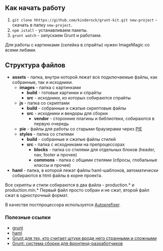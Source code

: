 ## Как начать работу

1. `git clone hhttps://github.com/kinderock/grunt-kit.git new-project` - cкачать в папку `new-project`.
2. `npm istall` - устанавливаем пакеты.
3. `grunt watch` - запускаем Grunt и работаем.

Для работы с картинками (склейка в спрайты) нужен ImageMagic со всеми либами.


## Структура файлов

- **assets** - папка, внутри которой лежат все подключаемые файлы, как собранные, так и исходники.
  - **images** - папка с картинками
    - **build** - готовые картинки и спрайты
    - **src** - исходники, из которых собираются спрайты
  - **js** - папка со скриптами
    - **build** - собранные и сжатые скриптовые файлы
    - **src** - исходники и вендоры для сборки
      - **vendor** - сторонние плагины и библиотеки, собираются в первую очередь
  - **pie** - файлы для работы со старыми браузерами через [PIE](http://css3pie.com/)
  - **styles** - папка со стилями
    - **build** - собранные и сжатые файлы стилей
    - **src** - папка с исходниками на препроцессорах
      - **blocks** - папка со стилями для отдельных блоков (header, nav, footer и прочее)
      - **commons** - папка с общими стилями (сбросы, глобальные классы и прочее)
- **haml** - папка, в которой лежат файлы haml-шаблонов, автоматически собираются в html файлы в корне проекта.

Все скрипты и стили собираются в два файла - production.* и production.min.*
Первый файл просто собран и не сжат, второй файл сжат в однострочный формат.

В качестве постпроцессора используется [Autoprefixer](https://github.com/postcss/autoprefixer).

### Полезные ссылки

* [grunt](http://gruntjs.com/)
* [haml](http://haml.info/)
* [Grunt для тех, кто считает штуки вроде него странными и сложными](http://frontender.info/grunt-is-not-weird-and-hard/)
* [Grunt: система сборки для фронтенд-разработчиков](http://sapegin.ru/pres/grunt/)
